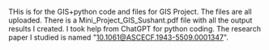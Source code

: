 THis is for the GIS+python code and files for GIS Project.
The files are all uploaded.
There is a Mini_Project_GIS_Sushant.pdf file with all the output results I created.
I took help from ChatGPT for python coding.
The research paper I studied is named "10.1061@ASCECF.1943-5509.0001347".
